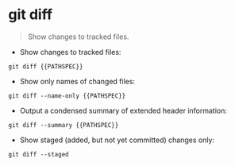 # git diff

> Show changes to tracked files.

- Show changes to tracked files:

`git diff {{PATHSPEC}}`

- Show only names of changed files:

`git diff --name-only {{PATHSPEC}}`

- Output a condensed summary of extended header information:

`git diff --summary {{PATHSPEC}}`

- Show staged (added, but not yet committed) changes only:

`git diff --staged`
